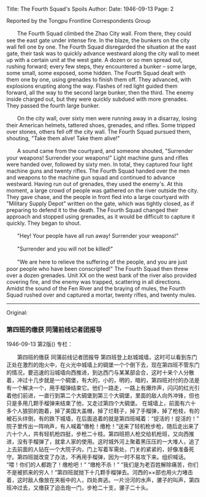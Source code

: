 Title: The Fourth Squad's Spoils
Author: 
Date: 1946-09-13
Page: 2

Reported by the Tongpu Frontline Correspondents Group

　　The Fourth Squad climbed the Zhao City wall. From there, they could see the east gate under intense fire. In the blaze, the bunkers on the city wall fell one by one. The Fourth Squad disregarded the situation at the east gate, their task was to quickly advance westward along the city wall to meet up with a certain unit at the west gate. A dozen or so men spread out, rushing forward; every few steps, they encountered a bunker – some large, some small, some exposed, some hidden. The Fourth Squad dealt with them one by one, using grenades to finish them off. They advanced, with explosions erupting along the way. Flashes of red light guided them forward, all the way to the second large bunker, then the third. The enemy inside charged out, but they were quickly subdued with more grenades. They passed the fourth large bunker.

　　On the city wall, over sixty men were running away in a disarray, losing their American helmets, tattered shoes, grenades, and rifles. Some tripped over stones, others fell off the city wall. The Fourth Squad pursued them, shouting, "Take them alive! Take them alive!"

　　A sound came from the courtyard, and someone shouted, "Surrender your weapons! Surrender your weapons!" Light machine guns and rifles were handed over, followed by sixty men. In total, they captured four light machine guns and twenty rifles. The Fourth Squad handed over the men and weapons to the machine gun squad and continued to advance westward. Having run out of grenades, they used the enemy's. At this moment, a large crowd of people was gathered on the river outside the city. They gave chase, and the people in front fled into a large courtyard with "Military Supply Depot" written on the gate, which was tightly closed, as if preparing to defend it to the death. The Fourth Squad changed their approach and stopped using grenades, as it would be difficult to capture it quickly. They began to shout.

　　"Hey! Your people have all run away! Surrender your weapons!"

　　"Surrender and you will not be killed!"

　　"We are here to relieve the suffering of the people, and you are just poor people who have been conscripted!" The Fourth Squad then threw over a dozen grenades. Unit XX on the west bank of the river also provided covering fire, and the enemy was trapped, scattering in all directions. Amidst the sound of the Fen River and the braying of mules, the Fourth Squad rushed over and captured a mortar, twenty rifles, and twenty mules.



<hr /> 

Original: 


### 第四班的缴获  同蒲前线记者团报导

1946-09-13
第2版()
专栏：

　　第四班的缴获
    同蒲前线记者团报导
    第四班登上赵城城墙，这时可以看到东门正处在激烈的炮火中，在火光中城墙上的碉堡一个个倒下去，现在第四班不管东门的情况，要迅速的沿城墙向西推进，到达西门与某某部会合，这时十来个人分散着，冲过十几步就是一个碉堡，有大的，小的，明的，暗的，第四班对付的办法是有一个解决一个，用手榴弹结束它。他们一路走，一路上有爆炸声，闪闪的红光引着他们前进，一直行到第二个大碉堡到第三个大碉堡，里面的敌人向外冲锋，但也只是多用几颗手榴弹来结束了他，又走过第四个大碉堡。
    在城墙上，前面有六十多个人狼狈的跑着，掉了美国大盖帽，掉了烂鞋子，掉了手榴弹，掉了枪枝，有的被石头绊倒，有的跌下城墙，在后面追着的就是第四班喊着：“捉活的！捉活的！”
    院子里传出一阵响声，有人喊着“缴枪！缴枪！”送来了轻机枪步枪，随后走出来了六十个人，共有轻机枪四挺，步枪二十枝。第四班把人枪交给机枪班，又向西推进，没有手榴弹了，就拿人家的使用。这时城外河上聚着黑压压的一大堆人，追了上去前面的人钻在一个大院子内，门上写着军需处，门关的紧紧的，好像准备死守。第四班就改变了办法，不再用手榴弹，因为一时不易攻下来。组织喊话。
    “喂！你们的人都跑了！缴枪吧！”
    “缴枪不杀！”
    “我们是为老百姓解除痛苦，你们不是被抓来的穷人！”第四班就抛下十几颗手榴弹去。河西的××部也用火力堵击着，这时敌人像放在夹板中的人，四处奔逃。一片汾河的水声，骡子的叫声，第四班冲过去，又缴获了迫击炮一门，步枪二十支，骡子二十头。
